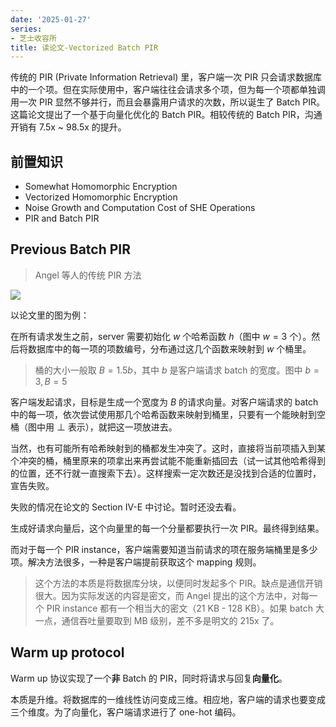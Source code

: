 ```yaml
---
date: '2025-01-27'
series:
- 芝士收容所
title: 读论文-Vectorized Batch PIR
---
```


传统的 PIR (Private Information Retrieval) 里，客户端一次 PIR 只会请求数据库中的一个项。但在实际使用中，客户端往往会请求多个项，但为每一个项都单独调用一次 PIR 显然不够并行，而且会暴露用户请求的次数，所以诞生了 Batch PIR。这篇论文提出了一个基于向量化优化的 Batch PIR。相较传统的 Batch PIR，沟通开销有 7.5x ~ 98.5x 的提升。

## 前置知识

- Somewhat Homomorphic Encryption
- Vectorized Homomorphic Encryption
- Noise Growth and Computation Cost of SHE Operations
- PIR and Batch PIR

## Previous Batch PIR

> Angel 等人的传统 PIR 方法

![](https://runzblog.oss-cn-hangzhou.aliyuncs.com/postimg/202501271758248.png)

以论文里的图为例：

在所有请求发生之前，server 需要初始化 $w$ 个哈希函数 $h$（图中 $w=3$ 个）。然后将数据库中的每一项的项数编号，分布通过这几个函数来映射到 $w$ 个桶里。

> 桶的大小一般取 $B=1.5b$，其中 $b$ 是客户端请求 batch 的宽度。图中 $b=3, B=5$

客户端发起请求，目标是生成一个宽度为 $B$ 的请求向量。对客户端请求的 batch 中的每一项，依次尝试使用那几个哈希函数来映射到桶里，只要有一个能映射到空桶（图中用 $\perp$ 表示），就把这一项放进去。

当然，也有可能所有哈希映射到的桶都发生冲突了。这时，直接将当前项插入到某个冲突的桶，桶里原来的项拿出来再尝试能不能重新插回去（试一试其他哈希得到的位置，还不行就一直搜索下去）。这样搜索一定次数还是没找到合适的位置时，宣告失败。

失败的情况在论文的 Section IV-E 中讨论。暂时还没去看。

生成好请求向量后，这个向量里的每一个分量都要执行一次 PIR。最终得到结果。

而对于每一个 PIR instance，客户端需要知道当前请求的项在服务端桶里是多少项。解决方法很多，一种是客户端提前获取这个 mapping 规则。

> 这个方法的本质是将数据库分块，以便同时发起多个 PIR。缺点是通信开销很大。因为实际发送的内容是密文，而 Angel 提出的这个方法中，对每一个 PIR instance 都有一个相当大的密文（21 KB - 128 KB）。如果 batch 大一点，通信吞吐量要取到 MB 级别，差不多是明文的 215x 了。

## Warm up protocol

Warm up 协议实现了一个**非** Batch 的 PIR，同时将请求与回复**向量化**。

本质是升维。将数据库的一维线性访问变成三维。相应地，客户端的请求也要变成三个维度。为了向量化，客户端请求进行了 one-hot 编码。